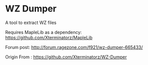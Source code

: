 # WZ Dumper
A tool to extract WZ files

Requires MapleLib as a dependency: https://github.com/Xterminatorz/MapleLib

Forum post: http://forum.ragezone.com/f921/wz-dumper-665433/

Origin From : https://github.com/Xterminatorz/WZ-Dumper